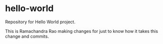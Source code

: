 # hello-world
Repository for Hello World project.

This is Ramachandra Rao making changes for just to know how it takes this change and commits.

